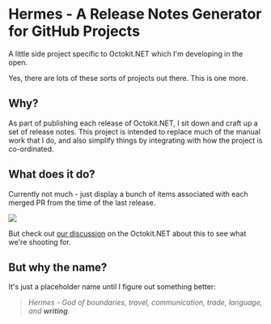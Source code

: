 # Hermes - A Release Notes Generator for GitHub Projects

A little side project specific to Octokit.NET which I'm developing in the open.

Yes, there are lots of these sorts of projects out there. This is one more.

## Why? 

As part of publishing each release of Octokit.NET, I sit down and craft up a set of release notes. This project is intended to replace much of the manual work that I do, and also simplify things by integrating with how the project is co-ordinated.

## What does it do?

Currently not much - just display a bunch of items associated with each merged PR from the time of the last release.

![](https://cloud.githubusercontent.com/assets/359239/14068659/364b6a26-f43f-11e5-8449-1f64a8718f66.png)

But check out [our discussion](https://github.com/octokit/octokit.net/issues/1146) on the Octokit.NET about this to see what we're shooting for.

## But why the name?

It's just a placeholder name until I figure out something better:

> *Hermes - God of boundaries, travel, communication, trade, language, and **writing**.* 
